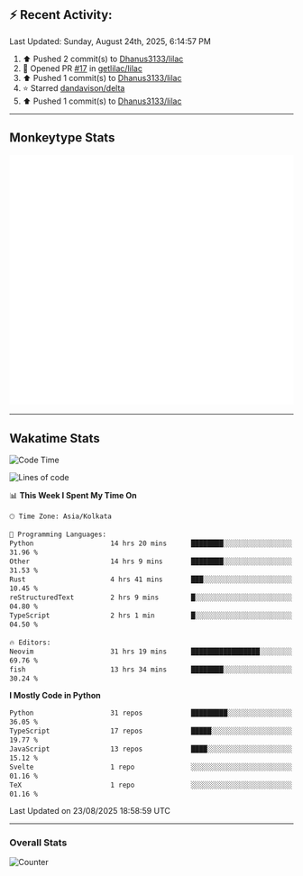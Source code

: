 ## :zap: Recent Activity:
<!--RECENT_ACTIVITY:last_update-->
Last Updated: Sunday, August 24th, 2025, 6:14:57 PM
<!--RECENT_ACTIVITY:last_update_end-->
<!--RECENT_ACTIVITY:start-->
1. ⬆️ Pushed 2 commit(s) to [Dhanus3133/lilac](https://github.com/Dhanus3133/lilac)<br>
2. 💪 Opened PR [#17](https://github.com/getlilac/lilac/pull/17) in [getlilac/lilac](https://github.com/getlilac/lilac)<br>
3. ⬆️ Pushed 1 commit(s) to [Dhanus3133/lilac](https://github.com/Dhanus3133/lilac)<br>
4. ⭐ Starred [dandavison/delta](https://github.com/dandavison/delta)<br>
5. ⬆️ Pushed 1 commit(s) to [Dhanus3133/lilac](https://github.com/Dhanus3133/lilac)<br>
<!--RECENT_ACTIVITY:end-->

---

## Monkeytype Stats
<a href="https://monkeytype.com/profile/dhanus">
  <img src="https://raw.githubusercontent.com/Dhanus3133/Dhanus3133/monkeytype/monkeytype-lb.svg" alt="Monkeytype Profile" />
</a>

---

## Wakatime Stats
<!--START_SECTION:waka-->
![Code Time](http://img.shields.io/badge/Code%20Time-3%2C010%20hrs%2016%20mins-blue)

![Lines of code](https://img.shields.io/badge/From%20Hello%20World%20I%27ve%20Written-4.8%20million%20lines%20of%20code-blue)

📊 **This Week I Spent My Time On** 

```text
🕑︎ Time Zone: Asia/Kolkata

💬 Programming Languages: 
Python                   14 hrs 20 mins      ████████░░░░░░░░░░░░░░░░░   31.96 % 
Other                    14 hrs 9 mins       ████████░░░░░░░░░░░░░░░░░   31.53 % 
Rust                     4 hrs 41 mins       ███░░░░░░░░░░░░░░░░░░░░░░   10.45 % 
reStructuredText         2 hrs 9 mins        █░░░░░░░░░░░░░░░░░░░░░░░░   04.80 % 
TypeScript               2 hrs 1 min         █░░░░░░░░░░░░░░░░░░░░░░░░   04.50 % 

🔥 Editors: 
Neovim                   31 hrs 19 mins      █████████████████░░░░░░░░   69.76 % 
fish                     13 hrs 34 mins      ████████░░░░░░░░░░░░░░░░░   30.24 % 
```

**I Mostly Code in Python** 

```text
Python                   31 repos            █████████░░░░░░░░░░░░░░░░   36.05 % 
TypeScript               17 repos            █████░░░░░░░░░░░░░░░░░░░░   19.77 % 
JavaScript               13 repos            ████░░░░░░░░░░░░░░░░░░░░░   15.12 % 
Svelte                   1 repo              ░░░░░░░░░░░░░░░░░░░░░░░░░   01.16 % 
TeX                      1 repo              ░░░░░░░░░░░░░░░░░░░░░░░░░   01.16 % 
```




 Last Updated on 23/08/2025 18:58:59 UTC
<!--END_SECTION:waka-->
---

### Overall Stats

<img src="https://moe-counter.glitch.me/get/@Dhanus3133?theme=asoul" alt="Counter" />
